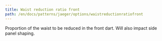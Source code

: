 ```yaml
---
title: Waist reduction ratio front
path: /en/docs/patterns/jaeger/options/waistreductionratiofront
---
```


Proportion of the waist to be reduced in the front dart. Will also impact side panel shaping.